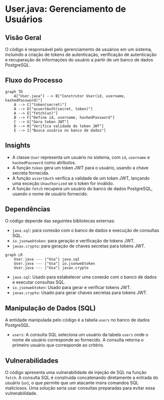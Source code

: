 # User.java: Gerenciamento de Usuários

## Visão Geral
O código é responsável pelo gerenciamento de usuários em um sistema, incluindo a criação de tokens de autenticação, verificação de autenticação e recuperação de informações do usuário a partir de um banco de dados PostgreSQL.

## Fluxo do Processo

```mermaid
graph TD
    A["User.java"] --> B["Construtor User(id, username, hashedPassword)"]
    A --> C["token(secret)"]
    A --> D["assertAuth(secret, token)"]
    A --> E["fetch(un)"]
    B --> F["Define id, username, hashedPassword"]
    C --> G["Gera token JWT"]
    D --> H["Verifica validade do token JWT"]
    E --> I["Busca usuário no banco de dados"]
```

## Insights
- A classe `User` representa um usuário no sistema, com `id`, `username` e `hashedPassword` como atributos.
- A função `token` gera um token JWT para o usuário, usando a chave secreta fornecida.
- A função `assertAuth` verifica a validade de um token JWT, lançando uma exceção `Unauthorized` se o token for inválido.
- A função `fetch` recupera um usuário do banco de dados PostgreSQL, usando o nome de usuário fornecido.

## Dependências
O código depende das seguintes bibliotecas externas:
- `java.sql`: para conexão com o banco de dados e execução de consultas SQL.
- `io.jsonwebtoken`: para geração e verificação de tokens JWT.
- `javax.crypto`: para geração de chaves secretas para tokens JWT.

```mermaid
graph LR
    User.java --- |"Usa"| java.sql
    User.java --- |"Usa"| io.jsonwebtoken
    User.java --- |"Usa"| javax.crypto
```

- `java.sql`: Usado para estabelecer uma conexão com o banco de dados e executar consultas SQL.
- `io.jsonwebtoken`: Usado para gerar e verificar tokens JWT.
- `javax.crypto`: Usado para gerar chaves secretas para tokens JWT.

## Manipulação de Dados (SQL)
A entidade manipulada pelo código é a tabela `users` no banco de dados PostgreSQL.

- `users`: A consulta SQL seleciona um usuário da tabela `users` onde o nome de usuário corresponde ao fornecido. A consulta retorna o primeiro usuário que corresponde ao critério.

## Vulnerabilidades
O código apresenta uma vulnerabilidade de injeção de SQL na função `fetch`. A consulta SQL é construída concatenando diretamente a entrada do usuário (`un`), o que permite que um atacante insira comandos SQL maliciosos. Uma solução seria usar consultas preparadas para evitar essa vulnerabilidade.
